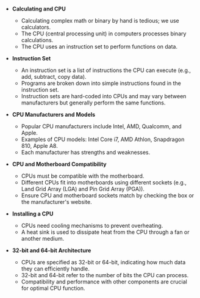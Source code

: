 - **Calculating and CPU**
  - Calculating complex math or binary by hand is tedious; we use calculators.
  - The CPU (central processing unit) in computers processes binary calculations.
  - The CPU uses an instruction set to perform functions on data.

- **Instruction Set**
  - An instruction set is a list of instructions the CPU can execute (e.g., add, subtract, copy data).
  - Programs are broken down into simple instructions found in the instruction set.
  - Instruction sets are hard-coded into CPUs and may vary between manufacturers but generally perform the same functions.

- **CPU Manufacturers and Models**
  - Popular CPU manufacturers include Intel, AMD, Qualcomm, and Apple.
  - Examples of CPU models: Intel Core i7, AMD Athlon, Snapdragon 810, Apple A8.
  - Each manufacturer has strengths and weaknesses.

- **CPU and Motherboard Compatibility**
  - CPUs must be compatible with the motherboard.
  - Different CPUs fit into motherboards using different sockets (e.g., Land Grid Array (LGA) and Pin Grid Array (PGA)).
  - Ensure CPU and motherboard sockets match by checking the box or the manufacturer's website.

- **Installing a CPU**
  - CPUs need cooling mechanisms to prevent overheating.
  - A heat sink is used to dissipate heat from the CPU through a fan or another medium.

- **32-bit and 64-bit Architecture**
  - CPUs are specified as 32-bit or 64-bit, indicating how much data they can efficiently handle.
  - 32-bit and 64-bit refer to the number of bits the CPU can process.
  - Compatibility and performance with other components are crucial for optimal CPU function.
